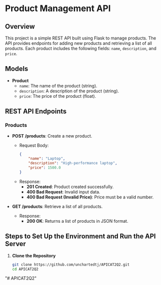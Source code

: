 # Product Management API

## Overview
This project is a simple REST API built using Flask to manage products. The API provides endpoints for adding new products and retrieving a list of all products. Each product includes the following fields: `name`, `description`, and `price`.

## Models
- **Product**
    - `name`: The name of the product (string).
    - `description`: A description of the product (string).
    - `price`: The price of the product (float).

## REST API Endpoints

### Products
- **POST /products**: Create a new product.
    - Request Body:
      ```json
      {
          "name": "Laptop",
          "description": "High-performance laptop",
          "price": 1500.0
      }
      ```
    - Response:
        - **201 Created**: Product created successfully.
        - **400 Bad Request**: Invalid input data.
        - **400 Bad Request (Invalid Price)**: Price must be a valid number.

- **GET /products**: Retrieve a list of all products.
    - Response:
        - **200 OK**: Returns a list of products in JSON format.

## Steps to Set Up the Environment and Run the API Server

1. **Clone the Repository**
   ```bash
   git clone https://github.com/unchartedtj/APICAT2Q2.git
   cd APICAT2Q2
"# APICAT2Q2" 

